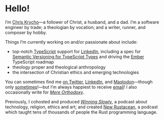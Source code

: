 # Hello!

I’m [Chris Krycho][home]—a follower of Christ, a husband, and a dad. I’m a software engineer by trade; a theologian by vocation; and a writer, runner, and composer by hobby.

[home]: https://v5.chriskrycho.com
[ws]: https://winningslowly.org
[mere-o]: https://mereorthodoxy.com
[nr]: https://newrustacean.com

Things I’m currently working on and/or passionate about include:

- top-notch [TypeScript][ts] support for [LinkedIn][li], including a spec for [Semantic Versioning for TypeScript Types][semver] and driving the [Ember][ember] TypeScript roadmap
- theology proper and theological anthropology
- the intersection of Christian ethics and emerging technologies

You can sometimes find me [on Twitter][twitter], [LinkedIn][li], and [Mastodon][mastodon]—though only [sometimes][schedule]!—but I’m always happiest to receive [email](mailto:hello@chriskrycho.com)! I also occasionally write for [<cite>Mere Orthodoxy</cite>][mere-o].

Previously, I cohosted and produced [<cite>Winning Slowly</cite>][ws], a podcast about technology, religion, ethics and art; and created [New Rustacean][nr], a podcast which taught tens of thousands of people the Rust programming language.

[ts]: https://www.typescriptlang.org
[semver]: https://www.semver-ts.org
[ember]: https://emberjs.com
[rewrite]: https://rewrite.software
[twitter]: https://twitter.com/chriskrycho
[li]: https://www.linkedin.com/in/chriskrycho/
[mastodon]: https://mastodon.social/@chriskrycho
[schedule]: https://v5.chriskrycho.com/journal/reluctantly-returning-to-social-media/
